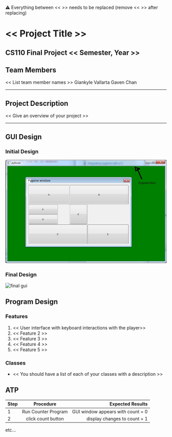 
:warning: Everything between << >> needs to be replaced (remove << >> after replacing)

# << Project Title >>
## CS110 Final Project  << Semester, Year >>

## Team Members

<< List team member names >>
Giankyle Vallarta
Gaven Chan
***

## Project Description

<< Give an overview of your project >>


***    

## GUI Design

### Initial Design

![initial gui](assets/gui.jpg)

### Final Design

![final gui](assets/finalgui.jpg)

## Program Design

### Features

1. << User interface with keyboard interactions with the player>>
2. << Feature 2 >>
3. << Feature 3 >>
4. << Feature 4 >>
5. << Feature 5 >>

### Classes

- << You should have a list of each of your classes with a description >>

## ATP

| Step                 |Procedure             |Expected Results                   |
|----------------------|:--------------------:|----------------------------------:|
|  1                   | Run Counter Program  |GUI window appears with count = 0  |
|  2                   | click count button   | display changes to count = 1      |
etc...
